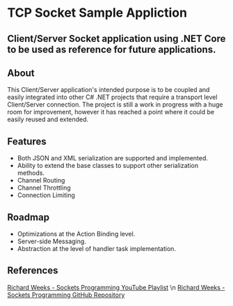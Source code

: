 # TCP Socket Sample Appliction
Client/Server Socket application using .NET Core to be used as reference for future applications.
---

## About
This Client/Server application's intended purpose is to be coupled and easily integrated into other C# .NET projects that require a transport level Client/Server connection.
The project is still a work in progress with a huge room for improvement, however it has reached a point where it could be easily reused and extended.

## Features
* Both JSON and XML serialization are supported and implemented.
* Ability to extend the base classes to support other serialization methods.
* Channel Routing
* Channel Throttling
* Connection Limiting

## Roadmap
* Optimizations at the Action Binding level.
* Server-side Messaging.
* Abstraction at the level of handler task implementation.

## References

[Richard Weeks - Sockets Programming YouTube Playlist](https://www.youtube.com/playlist?list=PLHLYG7mk_iQnUkCK3SvZVWghJ1Qts9WKn) \n
[Richard Weeks - Sockets Programming GitHub Repository](https://github.com/zeul72/SocketsProgramming)
